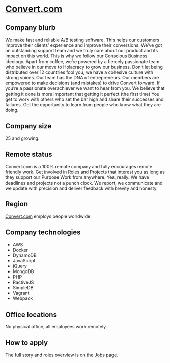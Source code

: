 # [Convert.com](https://www.convert.com)

## Company blurb

We make fast and reliable A/B testing software. This helps our customers improve their clients’ experience and improve their conversions.
We’ve got an outstanding support team and we truly care about our product and its impact on this world. This is why we follow our Conscious Business ideology. Apart from coffee, we’re powered by a fiercely passionate team who believe in our move to Holacracy to grow our business. Don’t let being distributed over 12 countries fool you, we have a cohesive culture with strong voices. Our team has the DNA of entrepreneurs. Our members are empowered to make decisions (and mistakes) to drive Convert forward. If you’re a passionate overachiever we want to hear from you. We believe that getting it done is more important that getting it perfect (the first time) You get to work with others who set the bar high and share their successes and failures.
Get the opportunity to learn from people who know what they are doing.

## Company size

25 and growing.

## Remote status

Convert.com is a 100% remote company and fully encourages remote friendly work. Get involved in Roles and Projects that interest you as long as they support our Purpose Work from anywhere. Yes, really. We have deadlines and projects not a punch clock. We report, we communicate and we update with precision and deliver feedback with brevity and honesty.

## Region
[Convert.com](https://www.convert.com) employs people worldwide.

## Company technologies
- AWS
- Docker
- DynamoDB
- JavaScript
- jQuery
- MongoDB
- PHP
- RactiveJS
- SimpleDB
- Vagrant
- Webpack

## Office locations
No physical office, all employees work remotely.

## How to apply
The full story and roles overview is on the [Jobs](https://www.convert.com/jobs) page.